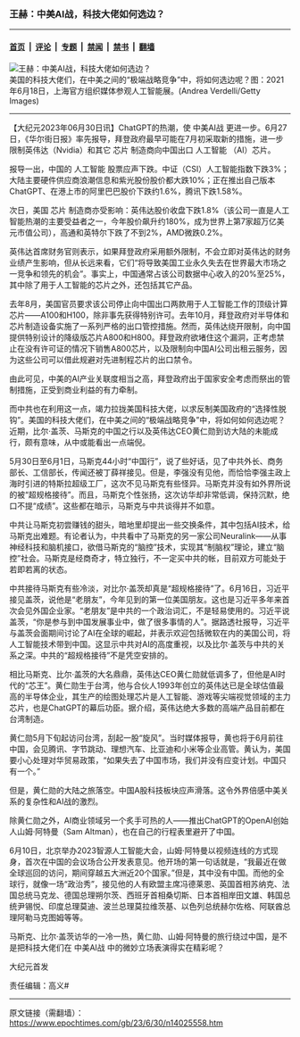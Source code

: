 ### 王赫：中美AI战，科技大佬如何选边？

---

#### [首页](../../../..?n14025558) &nbsp;|&nbsp; [评论](../../../../../epoch-comment?n14025558) &nbsp;|&nbsp; [专题](../../../../../epoch-special?n14025558) &nbsp;|&nbsp; [禁闻](../../../../../epoch-news?n14025558) &nbsp;|&nbsp; [禁书](../../../../../books?n14025558) &nbsp;|&nbsp; [翻墙](https://github.com/gfw-breaker/nogfw/blob/master/README.md?n14025558)


<div><img alt="王赫：中美AI战，科技大佬如何选边？" class="attachment-djy_600_400 size-djy_600_400 wp-post-image" src="https://i.epochtimes.com/assets/uploads/2023/06/id14025566-AI_-_GettyImages-1324245317@1200x1200-.jpeg"/>
<div class="caption">
 美国的科技大佬们，在中美之间的“极端战略竞争”中，将如何选边呢？图：2021年6月18日，上海官方组织媒体参观人工智能展。(Andrea Verdelli/Getty Images)
</div></div><hr/><div class="post_content" id="artbody" itemprop="articleBody">
 <!-- article content begin -->
 <p>
  【大纪元2023年06月30日讯】ChatGPT的热潮，使
  <ok href="https://www.epochtimes.com/gb/tag/%E4%B8%AD%E7%BE%8Eai%E6%88%98.html">
   中美AI战
  </ok>
  更进一步。6月27日，《华尔街日报》率先报导，拜登政府最早可能在7月初采取新的措施，进一步限制英伟达（Nvidia）和其它
  <ok href="https://www.epochtimes.com/gb/tag/%E8%8A%AF%E7%89%87.html">
   芯片
  </ok>
  制造商向中国出口
  <ok href="https://www.epochtimes.com/gb/tag/%E4%BA%BA%E5%B7%A5%E6%99%BA%E8%83%BD.html">
   人工智能
  </ok>
  （AI）芯片。
 </p>
 <p>
  报导一出，中国的
  <ok href="https://www.epochtimes.com/gb/tag/%E4%BA%BA%E5%B7%A5%E6%99%BA%E8%83%BD.html">
   人工智能
  </ok>
  股票应声下跌。中证（CSI）人工智能指数下跌3%；大陆主要硬件供应商浪潮信息和紫光股份股价都大跌10%；正在推出自己版本ChatGPT、在港上市的阿里巴巴股价下跌约1.6%，腾讯下跌1.58%。
 </p>
 <p>
  次日，美国
  <ok href="https://www.epochtimes.com/gb/tag/%E8%8A%AF%E7%89%87.html">
   芯片
  </ok>
  制造商亦受影响：英伟达股价收盘下跌1.8%（该公司一直是人工智能热潮的主要受益者之一，今年股价飙升约180%，成为世界上第7家超万亿美元市值公司），高通和英特尔下跌了不到2%，AMD微跌0.2%。
 </p>
 <p>
  英伟达首席财务官则表示，如果拜登政府采用额外限制，不会立即对英伟达的财务业绩产生影响，但从长远来看，它们“将导致美国工业永久失去在世界最大市场之一竞争和领先的机会”。事实上，中国通常占该公司数据中心收入的20%至25%，其中除了用于人工智能的芯片之外，还包括其它产品。
 </p>
 <p>
  去年8月，美国官员要求该公司停止向中国出口两款用于人工智能工作的顶级计算芯片——A100和H100，除非事先获得特别许可。去年10月，拜登政府对半导体和芯片制造设备实施了一系列严格的出口管控措施。然而，英伟达绕开限制，向中国提供特别设计的降级版芯片A800和H800。拜登政府欲堵住这个漏洞，正考虑禁止在没有许可证的情况下销售A800芯片，以及限制向中国AI公司出租云服务，因为这些公司可以借此规避对先进制程芯片的出口禁令。
 </p>
 <p>
  由此可见，中美的AI产业关联度相当之高，拜登政府出于国家安全考虑而祭出的管制措施，正受到商业利益的有力牵制。
 </p>
 <p>
  而中共也在利用这一点，竭力拉拢美国科技大佬，以求反制美国政府的“选择性脱钩”。美国的科技大佬们，在中美之间的“极端战略竞争”中，将如何如何选边呢？近期，比尔‧盖茨、马斯克的中国之行以及英伟达CEO黄仁勋到访大陆的未能成行，颇有意味，从中或能看出一点端倪。
 </p>
 <p>
  5月30日至6月1日，马斯克44小时“中国行”，说了些好话，见了中共外长、商务部长、工信部长，传闻还被丁薛祥接见。但是，李强没有见他，而恰恰李强主政上海时引进的特斯拉超级工厂，这次不见马斯克有些怪异。马斯克并没有如外界所说的被“超规格接待”。而且，马斯克个性张扬，这次访华却非常低调，保持沉默，绝口不提“成绩”。这些都在暗示，马斯克与中共谈得并不如意。
 </p>
 <p>
  中共让马斯克初尝赚钱的甜头，暗地里却提出一些交换条件，其中包括AI技术，给马斯克出难题。有论者认为，中共看中了马斯克的另一家公司Neuralink——从事神经科技和脑机接口，欲借马斯克的“脑控”技术，实现其“制脑权”理论，建立“脑控”社会。马斯克是经商奇才，特立独行，不一定买中共的帐，目前双方可能处于若即若离的状态。
 </p>
 <p>
  中共接待马斯克有些冷淡，对比尔‧盖茨却真是“超规格接待”了。6月16日，习近平接见盖茨，说他是“老朋友”，今年见到的第一位美国朋友。这也是习近平多年来首次会见外国企业家。“老朋友”是中共的一个政治词汇，不是轻易使用的。习近平说盖茨，“你是参与到中国发展事业中，做了很多事情的人”。据路透社报导，习近平与盖茨会面期间讨论了AI在全球的崛起，并表示欢迎包括微软在内的美国公司，将人工智能技术带到中国。这显示中共对AI的高度重视，以及比尔‧盖茨与中共的关系之深。中共的“超规格接待”不是凭空安排的。
 </p>
 <p>
  相比马斯克、比尔‧盖茨的大名鼎鼎，英伟达CEO黄仁勋就低调多了，但他是AI时代的“芯王”。黄仁勋生于台湾，他与合伙人1993年创立的英伟达已是全球估值最高的半导体企业，其生产的绘图处理芯片是人工智能、游戏等尖端视觉领域的主力芯片，也是ChatGPT的幕后功臣。据介绍，英伟达绝大多数的高端产品目前都在台湾制造。
 </p>
 <p>
  黄仁勋5月下旬起访问台湾，刮起一股“旋风”。当时媒体报导，黄也将于6月前往中国，会见腾讯、字节跳动、理想汽车、比亚迪和小米等企业高管。黄认为，美国要小心处理对华贸易政策，“如果失去了中国市场，我们并没有应变计划。中国只有一个。”
 </p>
 <p>
  但是，黄仁勋的大陆之旅落空。中国A股科技板块应声滑落。这令外界倍感中美关系的复杂性和AI战的激烈。
 </p>
 <p>
  除黄仁勋之外，AI商业领域另一个炙手可热的人——推出ChatGPT的OpenAI创始人山姆‧阿特曼（Sam Altman），也在自己的行程表里避开了中国。
 </p>
 <p>
  6月10日，北京举办2023智源人工智能大会，山姆‧阿特曼以视频连线的方式现身，首次在中国的会议场合公开发表意见。他开场的第一句话就是，“我最近在做全球巡回的访问，期间穿越五大洲近20个国家。”但是，其中没有中国。而他的全球行，就像一场“政治秀”，接见他的人有欧盟主席冯德莱恩、英国首相苏纳克、法国总统马克龙、德国总理朔尔茨、西班牙首相桑切斯、日本首相岸田文雄、韩国总统尹锡悦、印度总理莫迪、波兰总理莫拉维茨基、以色列总统赫尔佐格、阿联酋总理阿勒马克图姆等等。
 </p>
 <p>
  马斯克、比尔‧盖茨访华的一冷一热，黄仁勋、山姆‧阿特曼的旅行绕过中国，是不是把科技大佬们在
  <ok href="https://www.epochtimes.com/gb/tag/%E4%B8%AD%E7%BE%8Eai%E6%88%98.html">
   中美AI战
  </ok>
  中的微妙立场表演得实在精彩呢？
 </p>
 <p>
  大纪元首发
 </p>
 <p>
  责任编辑：高义#
 </p>
 <!-- article content end -->
 <div id="below_article_ad">
 </div>
</div>


---

原文链接（需翻墙）：https://www.epochtimes.com/gb/23/6/30/n14025558.htm